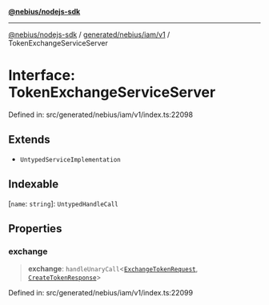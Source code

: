 [**@nebius/nodejs-sdk**](../../../../../README.md)

***

[@nebius/nodejs-sdk](../../../../../README.md) / [generated/nebius/iam/v1](../README.md) / TokenExchangeServiceServer

# Interface: TokenExchangeServiceServer

Defined in: src/generated/nebius/iam/v1/index.ts:22098

## Extends

- `UntypedServiceImplementation`

## Indexable

\[`name`: `string`\]: `UntypedHandleCall`

## Properties

### exchange

> **exchange**: `handleUnaryCall`\<[`ExchangeTokenRequest`](ExchangeTokenRequest.md), [`CreateTokenResponse`](CreateTokenResponse.md)\>

Defined in: src/generated/nebius/iam/v1/index.ts:22099
